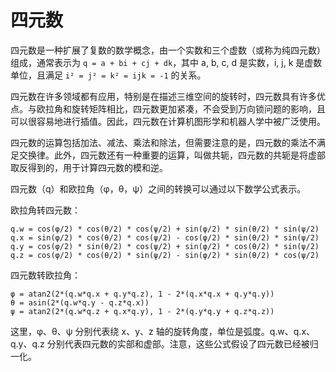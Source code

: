 # 四元数

四元数是一种扩展了复数的数学概念，由一个实数和三个虚数（或称为纯四元数）组成，通常表示为 `q = a + bi + cj + dk`，其中 a, b, c, d 是实数，i, j, k 是虚数单位，且满足 `i² = j² = k² = ijk = -1` 的关系。

四元数在许多领域都有应用，特别是在描述三维空间的旋转时，四元数具有许多优点。与欧拉角和旋转矩阵相比，四元数更加紧凑，不会受到万向锁问题的影响，且可以很容易地进行插值。因此，四元数在计算机图形学和机器人学中被广泛使用。

四元数的运算包括加法、减法、乘法和除法，但需要注意的是，四元数的乘法不满足交换律。此外，四元数还有一种重要的运算，叫做共轭，四元数的共轭是将虚部取反得到的，用于计算四元数的模和逆。

四元数（q）和欧拉角（φ，θ，ψ）之间的转换可以通过以下数学公式表示。

欧拉角转四元数：

```
q.w = cos(φ/2) * cos(θ/2) * cos(ψ/2) + sin(φ/2) * sin(θ/2) * sin(ψ/2)
q.x = sin(φ/2) * cos(θ/2) * cos(ψ/2) - cos(φ/2) * sin(θ/2) * sin(ψ/2)
q.y = cos(φ/2) * sin(θ/2) * cos(ψ/2) + sin(φ/2) * cos(θ/2) * sin(ψ/2)
q.z = cos(φ/2) * cos(θ/2) * sin(ψ/2) - sin(φ/2) * sin(θ/2) * cos(ψ/2)
```

四元数转欧拉角：

```
φ = atan2(2*(q.w*q.x + q.y*q.z), 1 - 2*(q.x*q.x + q.y*q.y))
θ = asin(2*(q.w*q.y - q.z*q.x))
ψ = atan2(2*(q.w*q.z + q.x*q.y), 1 - 2*(q.y*q.y + q.z*q.z))
```

这里，φ、θ、ψ 分别代表绕 x、y、z 轴的旋转角度，单位是弧度。q.w、q.x、q.y、q.z 分别代表四元数的实部和虚部。注意，这些公式假设了四元数已经被归一化。

